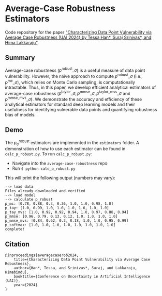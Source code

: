 # Average-Case Robustness Estimators

Code repository for the paper 
["Characterizing Data Point Vulnerability via Average Case Robustness (UAI 2024) by Tessa Han*, Suraj Srinivas*, and Hima Lakkaraju"](https://arxiv.org/abs/2307.13885).


## Summary

Average-case robustness ($p^\mathrm{robust}\_{\sigma}$) is a useful measure of data point vulnerability. However, the naïve approach to compute $p^\mathrm{robust}\_{\sigma}$ (i.e., $p^\mathrm{mc}\_{\sigma}$), which relies on Monte Carlo sampling, is computationally intractable. Thus, in this paper, we develop efficient analytical estimators of average-case robustness ($p^\mathrm{taylor}\_{\sigma}, p^\mathrm{mmse}\_{\sigma}, p^\mathrm{taylor\_mvs}\_{\sigma}$ and $p^\mathrm{mmse\_mvs}\_{\sigma}$). We demonstrate the accuracy and efficiency of these analytical estimators for standard deep learning models and their usefulness for identifying vulnerable data points and quantifying robustness bias of models. 



## Demo

The $p^\mathrm{robust}_{\sigma}$ estimators are implemented in the `estimators` folder. A demonstration of how to use each estimator can be found in `calc_p_robust.py`. To run `calc_p_robust.py`:

* Navigate into the  `average-case-robustness` repo
* Run `$ python calc_p_robust.py`

This will print the following output (numbers may vary):
```
--> load data
Files already downloaded and verified
--> load model
--> calculate p_robust
p_mc: [0.78, 0.88, 0.3, 0.36, 1.0, 1.0, 0.98, 1.0]
p_tay: [1.0, 0.99, 1.0, 1.0, 1.0, 1.0, 1.0, 1.0]
p_tay_mvs: [1.0, 0.92, 0.92, 0.94, 1.0, 0.97, 0.88, 0.94]
p_mmse: [0.96, 0.79, 0.13, 0.12, 1.0, 1.0, 1.0, 1.0]
p_mmse_mvs: [0.84, 0.62, 0.2, 0.18, 1.0, 1.0, 0.95, 0.99]
p_softmax: [1.0, 1.0, 1.0, 1.0, 1.0, 1.0, 1.0, 1.0]
complete!
```


## Citation

```
@inproceedings{averagecaserob2024,
    title={Characterizing Data Point Vulnerability via Average Case Robustness},
    author={Han*, Tessa, and Srinivas*, Suraj, and Lakkaraju, Himabindu},
    booktitle={Conference on Uncertainty in Artificial Intelligence (UAI)},
    year={2024}
}
```
